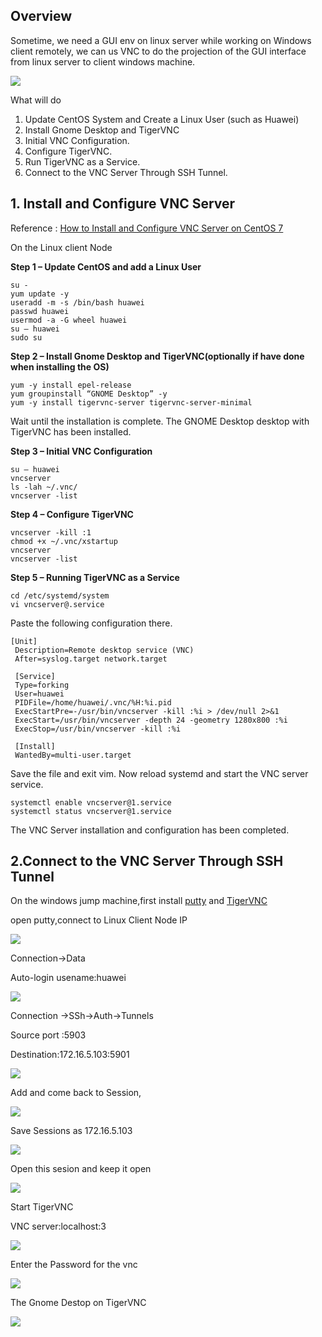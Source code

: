 ## Overview
Sometime, we need a GUI env on linux server while working on Windows client remotely, we can us VNC to do the projection of the GUI interface from linux server to client windows machine.

  ![](assets/2abc.png)

What will do
1.	Update CentOS System and Create a Linux User (such as Huawei)
2.	Install Gnome Desktop and TigerVNC
3.	Initial VNC Configuration.
4.	Configure TigerVNC.
5.	Run TigerVNC as a Service.
6.	Connect to the VNC Server Through SSH Tunnel.

## 1. Install and Configure VNC Server

Reference : [How to Install and Configure VNC Server on CentOS 7](https://vitux.com/centos-vnc-server/)



On the Linux client Node

**Step 1 – Update CentOS and add a Linux User**
```
su -
yum update -y
useradd -m -s /bin/bash huawei
passwd huawei
usermod -a -G wheel huawei
su – huawei
sudo su

```
**Step 2 – Install Gnome Desktop and TigerVNC(optionally if have done when installing the OS)**
```
yum -y install epel-release
yum groupinstall “GNOME Desktop” -y
yum -y install tigervnc-server tigervnc-server-minimal
```
Wait until the installation is complete.
The GNOME Desktop desktop with TigerVNC has been installed.

**Step 3 – Initial VNC Configuration**
```
su – huawei
vncserver
ls -lah ~/.vnc/
vncserver -list

```

**Step 4 – Configure TigerVNC**

```
vncserver -kill :1
chmod +x ~/.vnc/xstartup
vncserver
vncserver -list
```
**Step 5 – Running TigerVNC as a Service**
```
cd /etc/systemd/system
vi vncserver@.service
```
Paste the following configuration there.

```
[Unit]
 Description=Remote desktop service (VNC)
 After=syslog.target network.target

 [Service]
 Type=forking
 User=huawei
 PIDFile=/home/huawei/.vnc/%H:%i.pid
 ExecStartPre=-/usr/bin/vncserver -kill :%i > /dev/null 2>&1
 ExecStart=/usr/bin/vncserver -depth 24 -geometry 1280x800 :%i
 ExecStop=/usr/bin/vncserver -kill :%i

 [Install]
 WantedBy=multi-user.target

```

Save the file and exit vim.
Now reload systemd and start the VNC server service.


```
systemctl enable vncserver@1.service
systemctl status vncserver@1.service

```

The VNC Server installation and configuration has been completed.

## 2.Connect to the VNC Server Through SSH Tunnel

On the windows jump machine,first install [putty](https://www.chiark.greenend.org.uk/~sgtatham/putty/latest.html) and [TigerVNC](https://bintray.com/tigervnc/stable/download_file?file_path=tigervnc-1.9.0.exe)

open putty,connect to Linux Client Node IP

  ![](assets/abc2.png)

Connection->Data

Auto-login usename:huawei

  ![](assets/abc3.png)

Connection ->SSh->Auth->Tunnels

Source port :5903

Destination:172.16.5.103:5901


  ![](assets/abc4.png)

Add and come back to Session,


  ![](assets/abc5.png)

Save Sessions as 172.16.5.103

  ![](assets/abc6.png)

Open this sesion and keep it open

  ![](assets/abc7.png)

Start TigerVNC

VNC server:localhost:3

  ![](assets/abc8.png)

Enter the Password for the vnc


  ![](assets/abc9.png)

The Gnome Destop on TigerVNC

  ![](assets/abc10.png)
